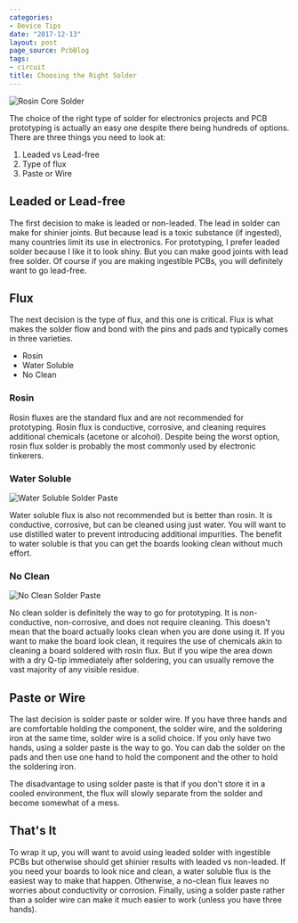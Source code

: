 ```yaml
---
categories:
- Device Tips
date: "2017-12-13"
layout: post
page_source: PcbBlog
tags:
- circuit
title: Choosing the Right Solder
---
```



![Rosin Core Solder](/images/rosin-core-solder.webp)

The choice of the right type of solder for electronics projects and PCB prototyping is actually an easy one despite there being hundreds of options. There are three things you need to look at:

1. Leaded vs Lead-free
2. Type of flux
3. Paste or Wire

## Leaded or Lead-free

The first decision to make is leaded or non-leaded. The lead in solder can make for shinier joints. But because lead is a toxic substance (if ingested), many countries limit its use in electronics. For prototyping, I prefer leaded solder because I like it to look shiny. But you can make good joints with lead free solder. Of course if you are making ingestible PCBs, you will definitely want to go lead-free.

## Flux

The next decision is the type of flux, and this one is critical. Flux is what makes the solder flow and bond with the pins and pads and typically comes in three varieties.

- Rosin
- Water Soluble
- No Clean

### Rosin

Rosin fluxes are the standard flux and are not recommended for prototyping. Rosin flux is conductive, corrosive, and cleaning requires additional chemicals (acetone or alcohol). Despite being the worst option, rosin flux solder is probably the most commonly used by electronic tinkerers.

### Water Soluble

![Water Soluble Solder Paste](/images/water-soluble-solder-paste-kester.jpg)

Water soluble flux is also not recommended but is better than rosin. It is conductive, corrosive, but can be cleaned using just water. You will want to use distilled water to prevent introducing additional impurities. The benefit to water soluble is that you can get the boards looking clean without much effort.

### No Clean

![No Clean Solder Paste](/images/no-clean-chip-quik.webp)

No clean solder is definitely the way to go for prototyping. It is non-conductive, non-corrosive, and does not require cleaning. This doesn't mean that the board actually looks clean when you are done using it. If you want to make the board look clean, it requires the use of chemicals akin to cleaning a board soldered with rosin flux. But if you wipe the area down with a dry Q-tip immediately after soldering, you can usually remove the vast majority of any visible residue.

## Paste or Wire

The last decision is solder paste or solder wire. If you have three hands and are comfortable holding the component, the solder wire, and the soldering iron at the same time, solder wire is a solid choice. If you only have two hands, using a solder paste is the way to go. You can dab the solder on the pads and then use one hand to hold the component and the other to hold the soldering iron.

The disadvantage to using solder paste is that if you don't store it in a cooled environment, the flux will slowly separate from the solder and become somewhat of a mess.

## That's It

To wrap it up, you will want to avoid using leaded solder with ingestible PCBs but otherwise should get shinier results with leaded vs non-leaded. If you need your boards to look nice and clean, a water soluble flux is the easiest way to make that happen. Otherwise, a no-clean flux leaves no worries about conductivity or corrosion.  Finally, using a solder paste rather than a solder wire can make it much easier to work (unless you have three hands).
